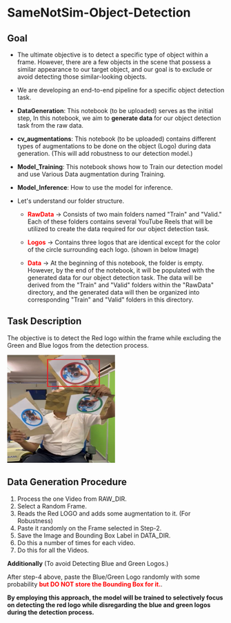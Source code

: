 # SameNotSim-Object-Detection

## Goal

* The ultimate objective is to detect a specific type of object within a frame. However, there are a few objects in the scene that possess a similar appearance to our target object, and our goal is to exclude or avoid detecting those similar-looking objects.

* We are developing an end-to-end pipeline for a specific object detection task.

 * **DataGeneration**: This notebook (to be uploaded) serves as the initial step, In this notebook, we aim to **generate data** for our object detection task from the raw data.
 * **cv_augmentations**: This notebook (to be uploaded) contains different types of augmentations to be done on the object (Logo) during data generation. (This will add robustness to our detection model.)
 * **Model_Training**: This notebook shows how to Train our detection model and use Various Data augmentation during Training.
 * **Model_Inference**: How to use the model for inference.

* Let's understand our folder structure.

  *  **<font color="red">RawData</font>** -> Consists of two main folders named "Train" and "Valid." Each of these folders contains several YouTube Reels that will be utilized to create the data required for our object detection task.
  
  * **<font color="red">Logos</font>** -> Contains three logos that are identical except for the color of the circle surrounding each logo. (shown in below Image)
  
  * **<font color="red">Data</font>**  -> At the beginning of this notebook, the folder is empty. However, by the end of the notebook, it will be populated with the generated data for our object detection task. The data will be derived from the "Train" and "Valid" folders within the "RawData" directory, and the generated data will then be organized into corresponding "Train" and "Valid" folders in this directory.

## Task Description

The objective is to detect the Red logo within the frame while excluding the Green and Blue logos from the detection process.


<img src="https://github.com/Cranjis-McB/SameNotSim-Object-Detection/blob/main/three_logo_img.png" alt="Picture" height = "250" width="250">

## Data Generation Procedure

1. Process the one Video from RAW_DIR.
2. Select a Random Frame.
3. Reads the Red LOGO and adds some augmentation to it. (For Robustness)
4. Paste it randomly on the Frame selected in Step-2.
5. Save the Image and Bounding Box Label in DATA_DIR.
6. Do this a number of times for each video.
7. Do this for all the Videos.

**Additionally** (To avoid Detecting Blue and Green Logos.)

After step-4 above, paste the Blue/Green Logo randomly with some probability  **<font color="red">but DO NOT store the Bounding Box for it.</font>**.

**By employing this approach, the model will be trained to selectively focus on detecting the red logo while disregarding the blue and green logos during the detection process.**
